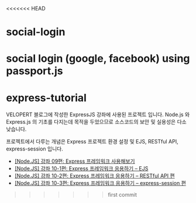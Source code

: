 <<<<<<< HEAD
# social-login
social login (google, facebook) using passport.js
=======
# express-tutorial
 VELOPERT 블로그에 작성한 ExpressJS 강좌에 사용된 프로젝트 입니다.
 Node.js 와 Express.js 의 기초를 다지는데 목적을 두었으므로 소스코드의 보안 및 실용성은 다소 낮습니다.

프로젝트에서 다루는 개념은 Express 프로젝트 환경 설정 및 EJS, RESTful API, express-session 입니다.

 - [\[Node.JS\] 강좌 09편: Express 프레임워크 사용해보기](https://velopert.com/294)
 - [\[Node.JS\] 강좌 10-1편: Express 프레임워크 응용하기 – EJS](https://velopert.com/294)
 - [\[Node.JS\] 강좌 10-2편: Express 프레임워크 응용하기 – RESTful API 편](https://velopert.com/332)
 - [\[Node.JS\] 강좌 10-3편: Express 프레임워크 응용하기 – express-session 편](https://velopert.com/406)

>>>>>>> first commit
